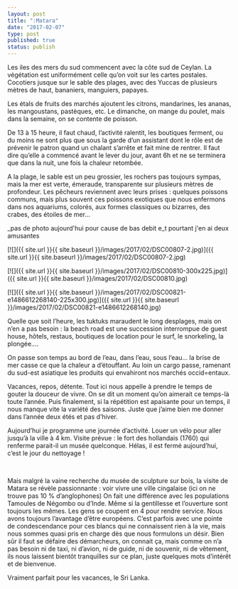 ```yaml
---
layout: post
title: ":Matara"
date: "2017-02-07"
type: post
published: true
status: publish
---
```


Les iles des mers du sud commencent avec la côte sud de Ceylan. La végétation est uniformément celle qu’on voit sur les cartes postales. Cocotiers jusque sur le sable des plages, avec des Yuccas de plusieurs mètres de haut, bananiers, manguiers, papayes.

Les étals de fruits des marchés ajoutent les citrons, mandarines, les ananas, les mangoustans, pastèques, etc. Le dimanche, on mange du poulet, mais dans la semaine, on se contente de poisson.

De 13 à 15 heure, il faut chaud, l’activité ralentit, les boutiques ferment, ou du moins ne sont plus que sous la garde d’un assistant dont le rôle est de prévenir le patron quand un chalant s’arrête et fait mine de rentrer. Il faut dire qu’elle a commencé avant le lever du jour, avant 6h et ne se terminera que dans la nuit, une fois la chaleur retombée.

A la plage, le sable est un peu grossier, les rochers pas toujours sympas, mais la mer est verte, émeraude, transparente sur plusieurs mètres de profondeur. Les pêcheurs reviennent avec leurs prises : quelques poissons communs, mais plus souvent ces poissons exotiques que nous enfermons dans nos aquariums, colorés, aux formes classiques ou bizarres, des crabes, des étoiles de mer…

_pas de photo aujourd'hui pour cause de bas debit e_t pourtant j'en ai deux amusantes

[![]({{ site.url }}{{ site.baseurl }}/images/2017/02/DSC00807-2.jpg)]({{ site.url }}{{ site.baseurl }}/images/2017/02/DSC00807-2.jpg)

[![]({{ site.url }}{{ site.baseurl }}/images/2017/02/DSC00810-300x225.jpg)]({{ site.url }}{{ site.baseurl }}/images/2017/02/DSC00810.jpg)

[![]({{ site.url }}{{ site.baseurl }}/images/2017/02/DSC00821-e1486612268140-225x300.jpg)]({{ site.url }}{{ site.baseurl }}/images/2017/02/DSC00821-e1486612268140.jpg)

Quelle que soit l’heure, les tuktuks maraudent le long desplages, mais on n’en a pas besoin : la beach road est une succession interrompue de guest house, hôtels, restaus, boutiques de location pour le surf, le snorkeling, la plongée….

On passe son temps au bord de l’eau, dans l’eau, sous l’eau… la brise de mer casse ce que la chaleur a d’étouffant. Au loin un cargo passe, ramenant du sud-est asiatique les produits qui envahiront nos marchés occid=entaux.

Vacances, repos, détente. Tout ici nous appelle à prendre le temps de gouter la douceur de vivre. On se dit un moment qu’on aimerait ce temps-là toute l’année. Puis finalement, si la répétition est apaisante pour un temps, il nous manque vite la variété des saisons. Juste que j’aime bien me donner dans l’année deux étés et pas d’hiver.

Aujourd’hui je programme une journée d’activité. Louer un vélo pour aller jusqu’à la ville à 4 km. Visite prévue : le fort des hollandais (1760) qui renferme parait-il un musée quelconque. Hélas, il est fermé aujourd’hui, c’est le jour du nettoyage !

 

Mais malgré la vaine recherche du musée de sculpture sur bois, la visite de Matara se révèle passionnante : voir vivre une ville cingalaise (ici on ne trouve pas 10 % d’anglophones) On fait une différence avec les populations Tamoules de Négombo ou d’Inde. Même si la gentillesse et l’ouverture sont toujours les mêmes. Les gens se coupent en 4 pour rendre service. Nous avons toujours l’avantage d’être européens. C’est parfois avec une pointe de condescendance pour ces blancs qui ne connaissent rien à la vie, mais nous sommes quasi pris en charge dès que nous formulons un désir. Bien sûr il faut se défaire des démarcheurs, on connait ça, mais comme on n’a pas besoin ni de taxi, ni d’avion, ni de guide, ni de souvenir, ni de vêtement, ils nous laissent bientôt tranquilles sur ce plan, juste quelques mots d’intérêt et de bienvenue.

Vraiment parfait pour les vacances, le Sri Lanka.
